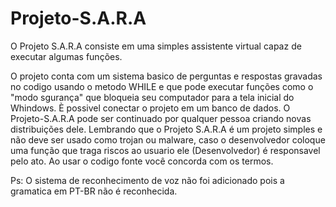 # Projeto-S.A.R.A
O Projeto S.A.R.A consiste em uma simples assistente virtual capaz de executar algumas funções.

O projeto conta com um sistema basico de perguntas e respostas gravadas no codigo usando o metodo WHILE e que pode executar funções como o "modo sgurança" que bloqueia seu computador para a tela inicial do Whindows. È possivel conectar o projeto em um banco de dados.
O Projeto-S.A.R.A pode ser continuado por qualquer pessoa criando novas distribuições dele.  Lembrando que o Projeto S.A.R.A é um projeto simples e não deve ser usado como trojan ou malware, caso o desenvolvedor coloque uma função que traga riscos ao usuario ele (Desenvolvedor) é responsavel pelo ato. Ao usar o codigo fonte você concorda com os termos.

Ps: O sistema de reconhecimento de voz não foi adicionado pois a gramatica em PT-BR não é reconhecida.

